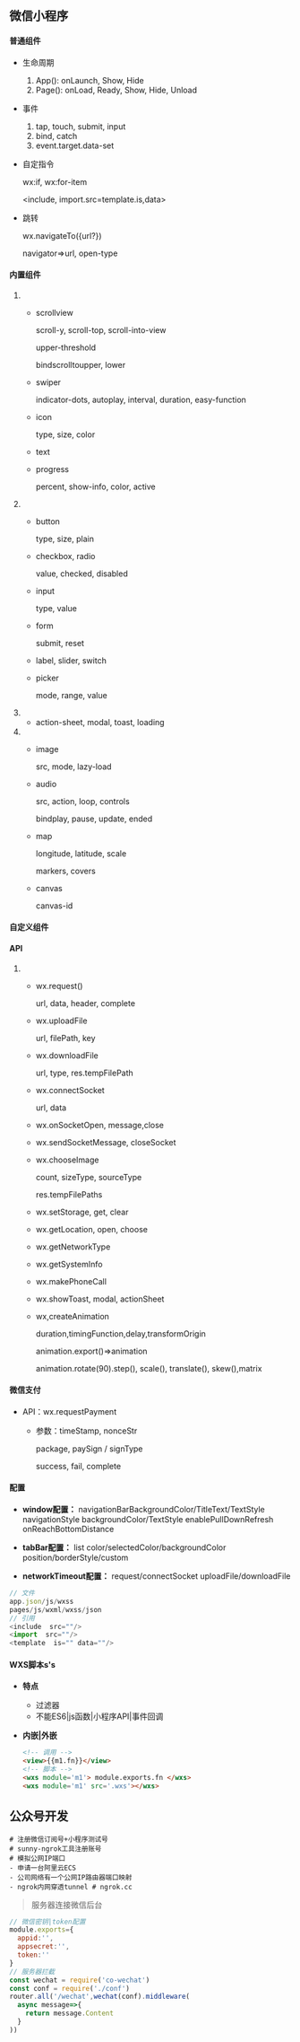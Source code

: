 ## 微信小程序

#### 普通组件

- 生命周期

  1. App(): onLaunch, Show, Hide
  2. Page(): onLoad, Ready, Show, Hide, Unload

- 事件

  1. tap, touch, submit, input
  2. bind, catch
  3. event.target.data-set

- 自定指令

  wx:if, wx:for-item

  <include, import.src=template.is,data>

- 跳转

  wx.navigateTo({url?})

  navigator=>url, open-type

#### 内置组件

1. - scrollview

     scroll-y, scroll-top, scroll-into-view

     upper-threshold

     bindscrolltoupper, lower

   - swiper

     indicator-dots, autoplay, interval, duration, easy-function

   - icon

     type, size, color

   - text

   - progress

     percent, show-info, color, active

2. - button

     type, size, plain

   - checkbox, radio

     value, checked, disabled

   - input

     type, value

   - form

     submit, reset

   - label, slider, switch

   - picker

     mode, range, value

3. - action-sheet, modal, toast, loading

4. - image

     src, mode, lazy-load

   - audio

     src, action, loop, controls

     bindplay, pause, update, ended

   - map

     longitude, latitude, scale

     markers, covers

   - canvas

     canvas-id

#### 自定义组件

#### API

1. - wx.request()

     url, data, header, complete

   - wx.uploadFile

     url, filePath, key

   - wx.downloadFile

     url, type, res.tempFilePath

   - wx.connectSocket

     url, data

   - wx.onSocketOpen, message,close

   - wx.sendSocketMessage, closeSocket

   - wx.chooseImage

     count, sizeType, sourceType

     res.tempFilePaths

   - wx.setStorage, get, clear

   - wx.getLocation, open, choose

   - wx.getNetworkType

   - wx.getSystemInfo

   - wx.makePhoneCall

   - wx.showToast, modal, actionSheet

   - wx,createAnimation

     duration,timingFunction,delay,transformOrigin

     animation.export()=>animation

     animation.rotate(90).step(), scale(), translate(), skew(),matrix

#### 微信支付

- API：wx.requestPayment

  - 参数：timeStamp, nonceStr

    package, paySign / signType

    success, fail, complete

#### 配置

- **window配置：**
  navigationBarBackgroundColor/TitleText/TextStyle
  navigationStyle
  backgroundColor/TextStyle
  enablePullDownRefresh
  onReachBottomDistance

- **tabBar配置：**
  list
  color/selectedColor/backgroundColor
  position/borderStyle/custom

- **networkTimeout配置：**
  request/connectSocket
  uploadFile/downloadFile

```js
// 文件
app.json/js/wxss
pages/js/wxml/wxss/json
// 引用
<include  src=""/>
<import  src=""/>
<template  is="" data=""/>
```

#### WXS脚本s's

- **特点**

  - 过滤器
  - 不能ES6|js函数|小程序API|事件回调

- **内嵌|外嵌**

  ~~~html
  <!-- 调用 -->
  <view>{{m1.fn}}</view>
  <!-- 脚本 -->
  <wxs module='m1'> module.exports.fn </wxs>
  <wxs module='m1' src='.wxs'></wxs>
  ~~~


## 公众号开发

```shell
# 注册微信订阅号+小程序测试号
# sunny-ngrok工具注册账号
# 模拟公网IP端口
- 申请一台阿里云ECS
- 公司网络有一个公网IP路由器端口映射
- ngrok内网穿透tunnel # ngrok.cc
```

> 服务器连接微信后台

```js
// 微信密钥|token配置
module.exports={
  appid:'',
  appsecret:'',
  token:''
}
// 服务器拦截
const wechat = require('co-wechat')
const conf = require('./conf')
router.all('/wechat',wechat(conf).middleware(
  async message=>{
    return message.Content
  }
))
```


